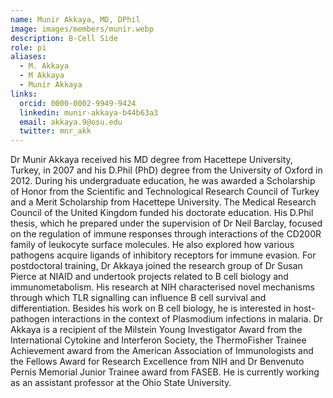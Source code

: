 ```yaml
---
name: Munir Akkaya, MD, DPhil
image: images/members/munir.webp
description: B-Cell Side
role: pi
aliases:
  - M. Akkaya
  - M Akkaya
  - Munir Akkaya
links:
  orcid: 0000-0002-9949-9424
  linkedin: munir-akkaya-b44b63a3
  email: akkaya.9@osu.edu
  twitter: mnr_akk
---
```


Dr Munir Akkaya received his MD degree from Hacettepe University, Turkey, in 2007 and his D.Phil (PhD) degree from the University of Oxford in 2012. During his undergraduate education, he was awarded a Scholarship of Honor from the Scientific and Technological Research Council of Turkey and a Merit Scholarship from Hacettepe University. The Medical Research Council of the United Kingdom funded his doctorate education. His D.Phil thesis, which he prepared under the supervision of Dr Neil Barclay, focused on the regulation of immune responses through interactions of the CD200R family of leukocyte surface molecules. He also explored how various pathogens acquire ligands of inhibitory receptors for immune evasion. For postdoctoral training, Dr Akkaya joined the research group of Dr Susan Pierce at NIAID and undertook projects related to B cell biology and immunometabolism. His research at NIH characterised novel mechanisms through which TLR signalling can influence B cell survival and differentiation. Besides his work on B cell biology, he is interested in host-pathogen interactions in the context of Plasmodium infections in malaria. Dr Akkaya is a recipient of the Milstein Young Investigator Award from the International Cytokine and Interferon Society, the ThermoFisher Trainee Achievement award from the American Association of Immunologists and the Fellows Award for Research Excellence from NIH and Dr Benvenuto Pernis Memorial Junior Trainee award from FASEB. He is currently working as an assistant professor at the Ohio State University.
